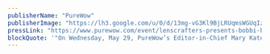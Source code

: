 ```yaml
---
publisherName: "PureWow"
publisherImage: "https://lh3.google.com/u/0/d/13mg-vG3Kl9BjLRUqmsWGUqIzhjSWfk_c"
pressLink: "https://www.purewow.com/event/lenscrafters-presents-bobbi-brown"
blockQuote: '"On Wednesday, May 29, PureWow’s Editor-in-Chief Mary Kate McGrath sat down with beauty mogul Bobbi Brown for an intimate chat on seeing clearly and building your best life. Guests were invited to try on LensCrafters frames and show off their best look in photo booths while sipping on mimosas."'
---
```

